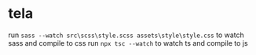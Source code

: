 # tela

run `sass --watch src\scss\style.scss assets\style\style.css` to watch sass and compile to css
run `npx tsc --watch` to watch ts and compile to js
